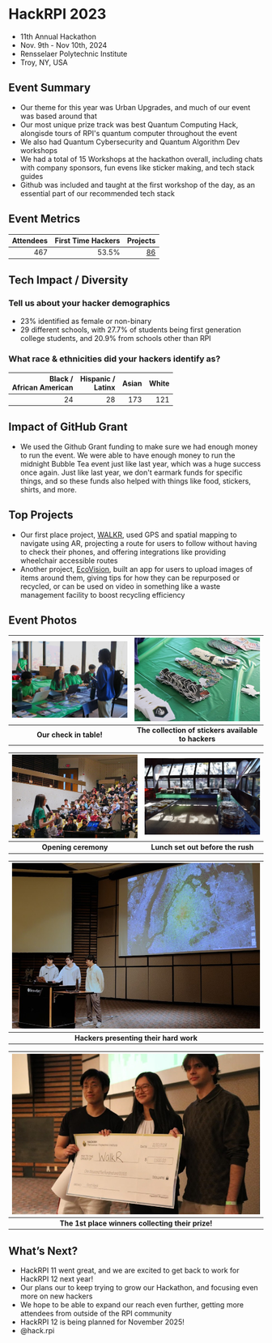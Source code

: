 # HackRPI 2023
 - 11th Annual Hackathon
 - Nov. 9th - Nov 10th, 2024
 - Rensselaer Polytechnic Institute
 - Troy, NY, USA

## Event Summary
 
- Our theme for this year was Urban Upgrades, and much of our event was based around that
- Our most unique prize track was best Quantum Computing Hack, alongisde tours of RPI's quantum computer throughout the event
- We also had Quantum Cybersecurity and Quantum Algorithm Dev workshops
- We had a total of 15 Workshops at the hackathon overall, including chats with company sponsors, fun evens like sticker making, and tech stack guides
- Github was included and taught at the first workshop of the day, as an essential part of our recommended tech stack

## Event Metrics 

| Attendees |First Time Hackers| Projects|
|---------------:|--------------:|------------:|
|467|53.5%|[86](https://photos.google.com/share/AF1QipNX4l-VbZLHjYj0-szivorVFeSOAGQLYe_vPL14cVxMh0VT8VRl3_3A3_HkS4PzdQ?key=Y0d4MUFXQjJHTkVUSHhuQkh0ZnltMGRrYkJVVW9B)| 

## Tech Impact / Diversity 

### Tell us about your hacker demographics
 - 23% identified as female or non-binary
 - 29 different schools, with 27.7% of students being first generation college students, and 20.9% from schools other than RPI 

### What race & ethnicities did your hackers identify as?
| Black / <br> African American | Hispanic / <br> Latinx | Asian | White |
|--------------:|------------:|---------:|--------:|
|24|28|173|121|

## Impact of GitHub Grant
- We used the Github Grant funding to make sure we had enough money to run the event. We were able to have enough money to run the midnight Bubble Tea event just like last year, which was a huge success once again. Just like last year, we don't earmark funds for specific things, and so these funds also helped with things like food, stickers, shirts, and more.

## Top Projects

- Our first place project, [WALKR](https://devpost.com/software/walkr-kalje2), used GPS and spatial mapping to navigate using AR, projecting a route for users to follow without having to check their phones, and offering integrations like providing wheelchair accessible routes
- Another project, [EcoVision](https://devpost.com/software/recircle-ot57su), built an app for users to upload images of items around them, giving tips for how they can be repurposed or recycled, or can be used on video in something like a waste management facility to boost recycling efficiency
## Event Photos

| <img src="https://github.com/Leftykap/GitHub-Education-Hackathon-Grant-Fund-2023/blob/main/Hackathons_2024/images/hackrpi24_checkin.png" width="100%" height="auto"> | <img src="https://github.com/Leftykap/GitHub-Education-Hackathon-Grant-Fund-2023/blob/main/Hackathons_2024/images/hackrpi24_stickers.png" width="100%" height="auto"> |
|:--:|:--:|
| <b> Our check in table! </b>| <b> The collection of stickers available to hackers </b> |

| <img src="https://github.com/Leftykap/GitHub-Education-Hackathon-Grant-Fund-2023/blob/main/Hackathons_2024/images/hackrpi24_opening.png" width="100%" height="auto"> | <img src="https://github.com/Leftykap/GitHub-Education-Hackathon-Grant-Fund-2023/blob/main/Hackathons_2024/images/hackrpi24_lunch.png" width="100%" height="auto"> |
|:--:|:--:|
| <b> Opening ceremony </b> | <b> Lunch set out before the rush </b> |

| <img src="https://github.com/Leftykap/GitHub-Education-Hackathon-Grant-Fund-2023/blob/main/Hackathons_2024/images/hackrpi24_present.png" width="100%" height="auto"> |
|:--:|
| <b> Hackers presenting their hard work </b>|

| <img src="https://github.com/Leftykap/GitHub-Education-Hackathon-Grant-Fund-2023/blob/main/Hackathons_2024/images/hackrpi24_winner.png" width="100%" height="auto"> |
|:--:|
| <b> The 1st place winners collecting their prize! </b>|

## What’s Next?
- HackRPI 11 went great, and we are excited to get back to work for HackRPI 12 next year!
- Our plans our to keep trying to grow our Hackathon, and focusing even more on new hackers
- We hope to be able to expand our reach even further, getting more attendees from outside of the RPI community
- HackRPI 12 is being planned for November 2025!
- @hack.rpi
